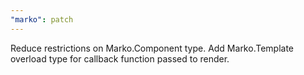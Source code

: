 ```yaml
---
"marko": patch
---
```


Reduce restrictions on Marko.Component type. Add Marko.Template overload type for callback function passed to render.
